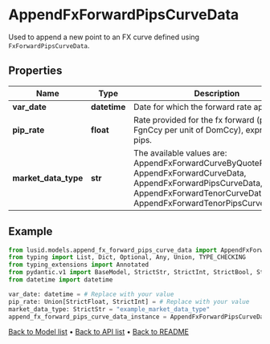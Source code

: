 # AppendFxForwardPipsCurveData

Used to append a new point to an FX curve defined using `FxForwardPipsCurveData`.
## Properties
Name | Type | Description | Notes
------------ | ------------- | ------------- | -------------
**var_date** | **datetime** | Date for which the forward rate applies. | 
**pip_rate** | **float** | Rate provided for the fx forward (price in FgnCcy per unit of DomCcy), expressed in pips. | 
**market_data_type** | **str** | The available values are: AppendFxForwardCurveByQuoteReference, AppendFxForwardCurveData, AppendFxForwardPipsCurveData, AppendFxForwardTenorCurveData, AppendFxForwardTenorPipsCurveData | 
## Example

```python
from lusid.models.append_fx_forward_pips_curve_data import AppendFxForwardPipsCurveData
from typing import List, Dict, Optional, Any, Union, TYPE_CHECKING
from typing_extensions import Annotated
from pydantic.v1 import BaseModel, StrictStr, StrictInt, StrictBool, StrictFloat, StrictBytes, Field, validator, ValidationError, conlist, constr
from datetime import datetime

var_date: datetime = # Replace with your value
pip_rate: Union[StrictFloat, StrictInt] = # Replace with your value
market_data_type: StrictStr = "example_market_data_type"
append_fx_forward_pips_curve_data_instance = AppendFxForwardPipsCurveData(var_date=var_date, pip_rate=pip_rate, market_data_type=market_data_type)

```

[Back to Model list](../README.md#documentation-for-models) &#8226; [Back to API list](../README.md#documentation-for-api-endpoints) &#8226; [Back to README](../README.md)

